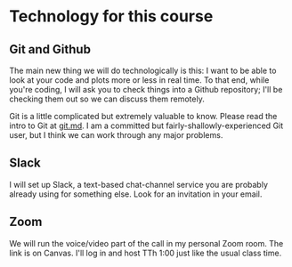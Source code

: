 # Technology for this course

## Git  and Github
The main new thing we will do technologically is this: I want to be able to look at your code and plots more or less in real time.  To that end, while you're coding, I will ask you to check things into a Github repository; I'll be checking them out so we can discuss them remotely.

Git is a little complicated but extremely valuable to know.  Please read the intro to Git at [git.md](git.md).  I am a committed but fairly-shallowly-experienced Git user, but I think we can work through any major problems.

## Slack
I will set up Slack, a text-based chat-channel service you are probably already using for something else.  Look for an invitation in your email.

## Zoom
We will run the voice/video part of the call in my personal Zoom room.  The link is on Canvas.  I'll log in and host TTh 1:00 just like the usual class time.




